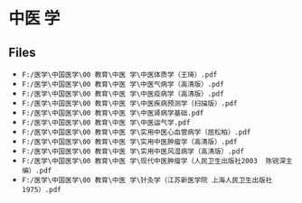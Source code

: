 # 中医 学

## Files

- `F:/医学\中国医学\00 教育\中医 学\中医体质学（王琦）.pdf`
- `F:/医学\中国医学\00 教育\中医 学\中医气病学（高清版）.pdf`
- `F:/医学\中国医学\00 教育\中医 学\中医疫病学（高清版）.pdf`
- `F:/医学\中国医学\00 教育\中医 学\中医疾病预测学（扫描版）.pdf`
- `F:/医学\中国医学\00 教育\中医 学\中医肾病学基础.pdf`
- `F:/医学\中国医学\00 教育\中医 学\中医运气学.pdf`
- `F:/医学\中国医学\00 教育\中医 学\实用中医心血管病学（屈松柏）.pdf`
- `F:/医学\中国医学\00 教育\中医 学\实用中医肿瘤学（高清版）.pdf`
- `F:/医学\中国医学\00 教育\中医 学\实用中医风湿病学（高清版）.pdf`
- `F:/医学\中国医学\00 教育\中医 学\现代中医肿瘤学（人民卫生出版社2003  陈锐深主编）.pdf`
- `F:/医学\中国医学\00 教育\中医 学\针灸学（江苏新医学院 上海人民卫生出版社1975）.pdf`
